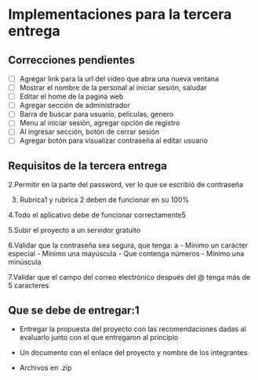 # Implementaciones para la tercera entrega

## Correcciones pendientes

- [ ] Agregar link para la url del video que abra una nueva ventana
- [ ] Mostrar el nombre de la personal al iniciar sesión, saludar
- [ ] Editar el home de la pagina web
- [ ] Agregar sección de administrador
- [ ] Barra de buscar para usuario, películas, genero
- [ ] Menu al iniciar sesión, agregar opción de registro
- [ ] Al ingresar sección, botón de cerrar sesión
- [ ] Agregar botón para visualizar contraseña al editar usuario

## Requisitos de la tercera entrega

2.Permitir en la parte del password, ver lo que se escribió de contraseña

3. Rubrica1 y rubrica 2 deben de funcionar en su 100%

4.Todo el aplicativo debe de funcionar correctamente5

5.Subir el proyecto a un servidor gratuito

6.Validar que la contraseña sea segura, que tenga: a - Mínimo un carácter especial - Mínimo una mayúscula - Que contenga números - Mínimo una minúscula

7.Validar que el campo del correo electrónico después del @ tenga más de 5 caracteres

## Que se debe de entregar:1

- Entregar la propuesta del proyecto con las recomendaciones dadas al evaluarlo junto con el que entregaron al principio

- Un documento con el enlace del proyecto y nombre de los integrantes

- Archivos en .zip
